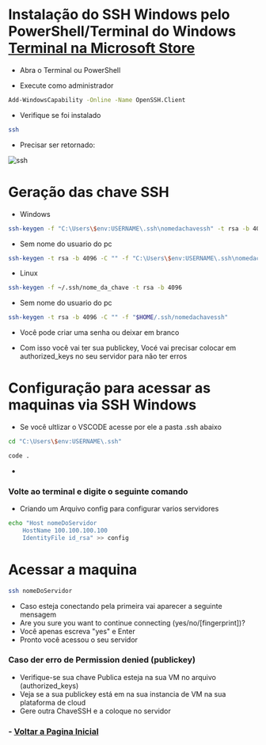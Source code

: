 # Instalação do SSH Windows pelo PowerShell/Terminal do Windows <a href="https://apps.microsoft.com/detail/9n0dx20hk701?hl=pt-br&gl=BR" target="_blank">Terminal na Microsoft Store</a>

- Abra o Terminal ou PowerShell 

- Execute como administrador

```bash
Add-WindowsCapability -Online -Name OpenSSH.Client
```
- Verifique se foi instalado

```bash
ssh
```
- Precisar ser retornado:

<img src="image.png" alt="ssh">

# Geração das chave SSH
- Windows 
```bash
ssh-keygen -f "C:\Users\$env:USERNAME\.ssh\nomedachavessh" -t rsa -b 4096
```
- Sem nome do usuario do pc
```bash
ssh-keygen -t rsa -b 4096 -C "" -f "C:\Users\$env:USERNAME\.ssh\nomedachavessh"
```
- Linux 
```bash
ssh-keygen -f ~/.ssh/nome_da_chave -t rsa -b 4096
```
- Sem nome do usuario do pc
```bash
ssh-keygen -t rsa -b 4096 -C "" -f "$HOME/.ssh/nomedachavessh" 
```
- Você pode criar uma senha ou deixar em branco

- Com isso você vai ter sua publickey, Vocé vai precisar colocar em authorized_keys no seu servidor para não ter erros

# Configuração para acessar as maquinas via SSH Windows

- Se você ultlizar o VSCODE acesse por ele a pasta .ssh abaixo

```bash
cd "C:\Users\$env:USERNAME\.ssh"
```

```bash
code . 
```
- 
### Volte ao terminal e digite o seguinte comando 

- Criando um Arquivo config para configurar varios servidores

```bash
echo "Host nomeDoServidor
    HostName 100.100.100.100
    IdentityFile id_rsa" >> config

```

# Acessar a maquina 

```bash
ssh nomeDoServidor
```
- Caso esteja conectando pela primeira vai aparecer a seguinte mensagem
- Are you sure you want to continue connecting (yes/no/[fingerprint])?
- Você apenas escreva "yes" e Enter
- Pronto você acessou o seu servidor

### Caso der erro de Permission denied (publickey)

- Verifique-se sua chave Publica esteja na sua VM no arquivo (authorized_keys)
- Veja se a sua publickey está em na sua instancia de VM na sua plataforma de cloud
- Gere outra ChaveSSH e a coloque no servidor 


### - [Voltar a Pagina Inicial](../README.md)
